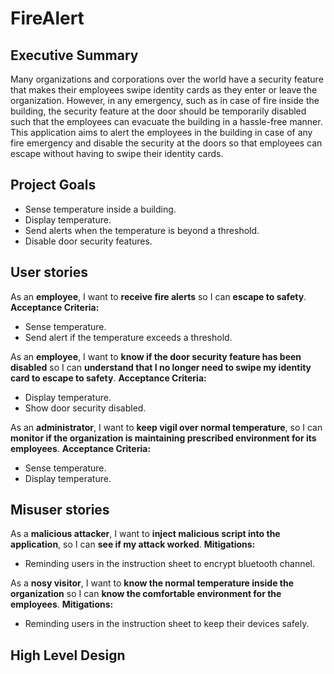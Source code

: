 # FireAlert

## Executive Summary
Many organizations and corporations over the world have a security feature that makes their employees swipe identity cards as they enter or leave the organization. However, in any emergency, such as in case of fire inside the building, the security feature at the door should be temporarily disabled such that the employees can evacuate the building in a hassle-free manner. This application aims to alert the employees in the building in case of any fire emergency and disable the security at the doors so that employees can escape without having to swipe their identity cards.

## Project Goals
* Sense temperature inside a building.
*	Display temperature.
*	Send alerts when the temperature is beyond a threshold.
*	Disable door security features.

## User stories
As an **employee**, I want to **receive fire alerts** so I can **escape to safety**.
**Acceptance Criteria:**
* Sense temperature.
* Send alert if the temperature exceeds a threshold.

As an **employee**, I want to **know if the door security feature has been disabled** so I can **understand that I no longer need to swipe my identity card to escape to safety**.
**Acceptance Criteria:**
* Display temperature.
* Show door security disabled.

As an **administrator**, I want to **keep vigil over normal temperature**, so I can **monitor if the organization is maintaining prescribed environment for its employees**.
**Acceptance Criteria:**
* Sense temperature.
* Display temperature.

## Misuser stories
As a **malicious attacker**, I want to **inject malicious script into the application**, so I can **see if my attack worked**.
**Mitigations:**
* Reminding users in the instruction sheet to encrypt bluetooth channel.

As a **nosy visitor**, I want to **know the normal temperature inside the organization** so I can **know the comfortable environment for the employees**.
**Mitigations:**
* Reminding users in the instruction sheet to keep their devices safely.

## High Level Design
